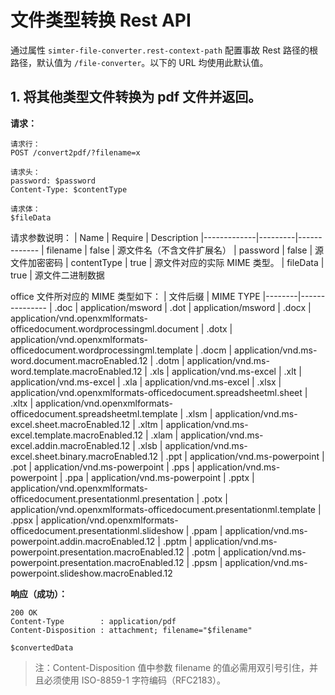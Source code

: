 # 文件类型转换 Rest API

通过属性 `simter-file-converter.rest-context-path` 配置事故 Rest 路径的根路径，默认值为 `/file-converter`。以下的 URL 均使用此默认值。

## 1. 将其他类型文件转换为 pdf 文件并返回。

**请求：**

```
请求行：
POST /convert2pdf/?filename=x

请求头：
password: $password
Content-Type: $contentType

请求体：
$fileData
```

请求参数说明：
| Name        | Require | Description
|-------------|---------|-------------
| filename    | false   | 源文件名（不含文件扩展名）
| password    | false   | 源文件加密密码
| contentType | true    | 源文件对应的实际 MIME 类型。
| fileData    | true    | 源文件二进制数据

office 文件所对应的 MIME 类型如下：
| 文件后缀 | MIME TYPE
|--------|---------------
| .doc   | application/msword
| .dot	 | application/msword
| .docx	 | application/vnd.openxmlformats-officedocument.wordprocessingml.document
| .dotx	 | application/vnd.openxmlformats-officedocument.wordprocessingml.template
| .docm	 | application/vnd.ms-word.document.macroEnabled.12
| .dotm	 | application/vnd.ms-word.template.macroEnabled.12
| .xls	 | application/vnd.ms-excel
| .xlt	 | application/vnd.ms-excel
| .xla	 | application/vnd.ms-excel
| .xlsx	 | application/vnd.openxmlformats-officedocument.spreadsheetml.sheet
| .xltx	 | application/vnd.openxmlformats-officedocument.spreadsheetml.template
| .xlsm	 | application/vnd.ms-excel.sheet.macroEnabled.12
| .xltm	 | application/vnd.ms-excel.template.macroEnabled.12
| .xlam	 | application/vnd.ms-excel.addin.macroEnabled.12
| .xlsb	 | application/vnd.ms-excel.sheet.binary.macroEnabled.12
| .ppt	 | application/vnd.ms-powerpoint
| .pot	 | application/vnd.ms-powerpoint
| .pps	 | application/vnd.ms-powerpoint
| .ppa	 | application/vnd.ms-powerpoint
| .pptx	 | application/vnd.openxmlformats-officedocument.presentationml.presentation
| .potx	 | application/vnd.openxmlformats-officedocument.presentationml.template
| .ppsx	 | application/vnd.openxmlformats-officedocument.presentationml.slideshow
| .ppam	 | application/vnd.ms-powerpoint.addin.macroEnabled.12
| .pptm	 | application/vnd.ms-powerpoint.presentation.macroEnabled.12
| .potm	 | application/vnd.ms-powerpoint.presentation.macroEnabled.12
| .ppsm	 | application/vnd.ms-powerpoint.slideshow.macroEnabled.12

**响应（成功）：**

```
200 OK
Content-Type        : application/pdf
Content-Disposition : attachment; filename="$filename"

$convertedData
```

>注：Content-Disposition 值中参数 filename 的值必需用双引号引住，并且必须使用 ISO-8859-1 字符编码（RFC2183）。